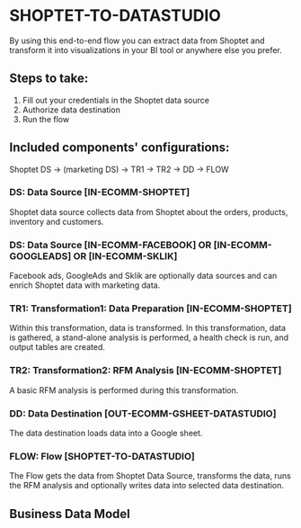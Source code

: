 # SHOPTET-TO-DATASTUDIO

By using this end-to-end flow you can extract data from Shoptet and transform it into visualizations in your BI tool or anywhere else you prefer.

## Steps to take:
1. Fill out your credentials in the Shoptet data source
2. Authorize data destination
3. Run the flow

## Included components' configurations:

Shoptet DS -> (marketing DS) -> TR1 -> TR2 -> DD -> FLOW


### DS: Data Source [IN-ECOMM-SHOPTET]

Shoptet data source collects data from Shoptet about the orders, products, inventory and customers.

### DS: Data Source [IN-ECOMM-FACEBOOK] OR [IN-ECOMM-GOOGLEADS] OR [IN-ECOMM-SKLIK]

Facebook ads, GoogleAds and Sklik are optionally data sources and can enrich Shoptet data with marketing data.

### TR1: Transformation1: Data Preparation [IN-ECOMM-SHOPTET]

Within this transformation, data is transformed. In this transformation, data is gathered, a stand-alone analysis is performed, a health check is run, and output tables are created.

### TR2: Transformation2: RFM Analysis [IN-ECOMM-SHOPTET] 

A basic RFM analysis is performed during this transformation.

### DD: Data Destination [OUT-ECOMM-GSHEET-DATASTUDIO]

The data destination loads data into a Google sheet.

### FLOW: Flow [SHOPTET-TO-DATASTUDIO]

The Flow gets the data from Shoptet Data Source, transforms the data, runs the RFM analysis and optionally writes data into selected data destination.


## Business Data Model



